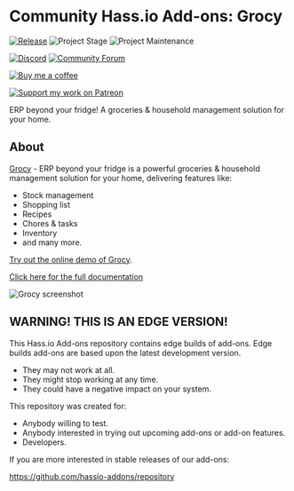 # Community Hass.io Add-ons: Grocy

[![Release][release-shield]][release] ![Project Stage][project-stage-shield] ![Project Maintenance][maintenance-shield]

[![Discord][discord-shield]][discord] [![Community Forum][forum-shield]][forum]

[![Buy me a coffee][buymeacoffee-shield]][buymeacoffee]

[![Support my work on Patreon][patreon-shield]][patreon]

ERP beyond your fridge! A groceries & household management solution for your home.

## About

[Grocy][grocy] - ERP beyond your fridge is a powerful groceries & household
management solution for your home, delivering features like:

- Stock management
- Shopping list
- Recipes
- Chores & tasks
- Inventory
- and many more.

[Try out the online demo of Grocy][grocy-demo].

[Click here for the full documentation][docs]

![Grocy screenshot][screenshot]

## WARNING! THIS IS AN EDGE VERSION!

This Hass.io Add-ons repository contains edge builds of add-ons. Edge builds
add-ons are based upon the latest development version.

- They may not work at all.
- They might stop working at any time.
- They could have a negative impact on your system.

This repository was created for:

- Anybody willing to test.
- Anybody interested in trying out upcoming add-ons or add-on features.
- Developers.

If you are more interested in stable releases of our add-ons:

<https://github.com/hassio-addons/repository>

[buymeacoffee-shield]: https://www.buymeacoffee.com/assets/img/guidelines/download-assets-sm-2.svg
[buymeacoffee]: https://www.buymeacoffee.com/frenck
[discord-shield]: https://img.shields.io/discord/478094546522079232.svg
[discord]: https://discord.me/hassioaddons
[docs]: https://github.com/hassio-addons/addon-grocy/blob/4ec0cae/README.md
[forum-shield]: https://img.shields.io/badge/community-forum-brightgreen.svg
[forum]: https://community.home-assistant.io/t/community-hass-io-add-on-grocy/112422?u=frenck
[grocy-demo]: https://demo-en.grocy.info
[grocy]: https://grocy.info/
[maintenance-shield]: https://img.shields.io/maintenance/yes/2019.svg
[patreon-shield]: https://www.frenck.nl/images/patreon.png
[patreon]: https://www.patreon.com/frenck
[project-stage-shield]: https://img.shields.io/badge/project%20stage-experimental-yellow.svg
[release-shield]: https://img.shields.io/badge/version-4ec0cae-blue.svg
[release]: https://github.com/hassio-addons/addon-grocy/tree/4ec0cae
[screenshot]: https://github.com/hassio-addons/addon-grocy/raw/master/images/screenshot.gif